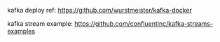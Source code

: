 kafka deploy ref:  https://github.com/wurstmeister/kafka-docker

kafka stream example:  https://github.com/confluentinc/kafka-streams-examples